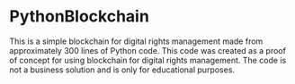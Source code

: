 # PythonBlockchain
This is a simple blockchain for digital rights management made from approximately 300 lines of Python code. This code was created as a proof of concept for using blockchain for digital rights management. The code is not a business solution and is only for educational purposes.  
